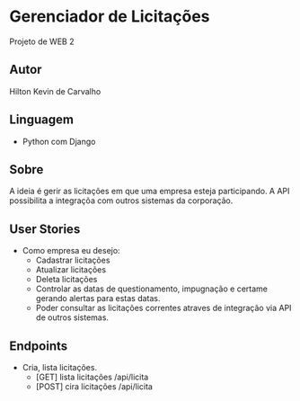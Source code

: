 # Gerenciador de Licitações
Projeto de WEB 2

## Autor
Hilton Kevin de Carvalho

## Linguagem 
- Python com Django

## Sobre
A ideia é gerir as licitações em que uma empresa esteja participando. A API possibilita a integraçõa com outros sistemas da corporação.

## User Stories
- Como empresa eu desejo:
  - Cadastrar licitações
  - Atualizar licitações
  - Deleta licitações
  - Controlar as datas de questionamento, impugnação e certame gerando alertas para estas datas. 
  - Poder consultar as licitações correntes atraves de integração via API de outros sistemas.

## Endpoints
- Cria, lista licitações.
  - [GET] lista licitações /api/licita
  - [POST] cira licitações /api/licita
